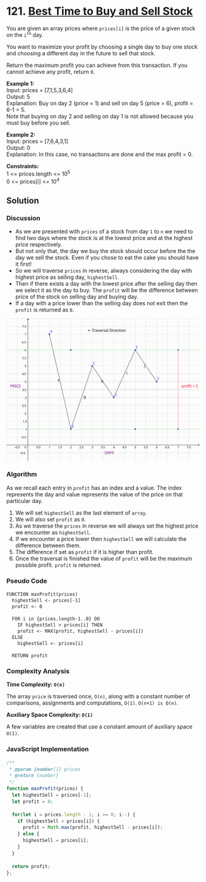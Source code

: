 # 121. [Best Time to Buy and Sell Stock](https://leetcode.com/problems/best-time-to-buy-and-sell-stock/)

You are given an array prices where `prices[i]` is the price of a given stock on the <code>i<sup>th</sup></code> day.

You want to maximize your profit by choosing a single day to buy one stock and choosing a different day in the future to sell that stock.

Return the maximum profit you can achieve from this transaction. If you cannot achieve any profit, return `0`.

 

**Example 1:**  
Input: prices = [7,1,5,3,6,4]  
Output: 5  
Explanation: Buy on day 2 (price = 1) and sell on day 5 (price = 6), profit = 6-1 = 5.  
Note that buying on day 2 and selling on day 1 is not allowed because you must buy before you sell.  

**Example 2:**  
Input: prices = [7,6,4,3,1]  
Output: 0  
Explanation: In this case, no transactions are done and the max profit = 0.

**Constraints:**  
1 <= prices.length <= 10<sup>5</sup>  
0 <= prices[i] <= 10<sup>4</sup>  

## Solution

### Discussion

- As we are presented with `prices` of a stock from day `1` to `n` we need to find two days where the stock is at the lowest price and at the highest price respectively.
- But not only that, the day we buy the stock should occur before the the day we sell the stock. Even if you chose to eat the cake you should have it first!
- So we will traverse `prices` in reverse, always considering the day with highest price as selling day, `highestSell`.
- Then if there exists a day with the lowest price after the selling day then we select it as the day to buy. The `profit` will be the difference between price of the stock on selling day and buying day.
- If a day with a price lower than the selling day does not exit then the `profit` is returned as `0`.

![image](<./images/stock_graph.svg> "Daily prices of the stock.")

### Algorithm

As we recall each entry in `profit` has an index and a value. The index represents the day and value represents the value of the price on that particular day.

1. We will set  `highestSell` as the last element of `array`.
2. We will also set `profit` as `0`.
3. As we traverse the `prices` in reverse we will always set the highest price we encounter as `highestSell`.
4. If we encounter a price lower then `highestSell` we will calculate the difference between them.
5. The difference if set as `profit` if it is higher than profit.
6. Once the traversal is finished the value of `profit` will be the maximum possible profit. `profit` is returned.

### Pseudo Code

```
FUNCTION maxProfit(prices)
  highestSell <- prices[-1]
  profit <- 0
  
  FOR i in {prices.length-1..0} DO
    IF highestSell > prices[i] THEN
    profit <- MAX(profit, highestSell - prices[i])
  ELSE
    highestSell <- prices[i]
  
  RETURN profit
```

### Complexity Analysis

**Time Complexity: `O(n)`**

The array `price` is traversed once, `O(n)`, along with a constant number of comparisons, assignments and computations, `O(1)`. `O(n+1) is O(n)`.

**Auxiliary Space Complexity: `O(1)`**

A few variables are created that use a constant amount of auxiliary space `O(1)`.

### JavaScript Implementation

```js
/**
 * @param {number[]} prices
 * @return {number}
 */
function maxProfit(prices) {
  let highestSell = prices[-1];
  let profit = 0;
  
  for(let i = prices.length - 1; i >= 0; i--) {
    if (highestSell > prices[i]) {
      profit = Math.max(profit, highestSell - prices[i]);
    } else {
      highestSell = prices[i];
    }
  }
  
  return profit;
};
```
